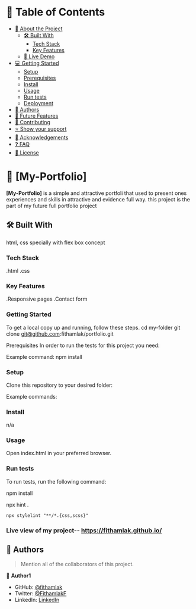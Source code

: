 
# 📗 Table of Contents

- [📖 About the Project](#about-project)
  - [🛠 Built With](#built-with)
    - [Tech Stack](#tech-stack)
    - [Key Features](#key-features)
  - [🚀 Live Demo](#live-demo)
- [💻 Getting Started](#getting-started)
  - [Setup](#setup)
  - [Prerequisites](#prerequisites)
  - [Install](#install)
  - [Usage](#usage)
  - [Run tests](#run-tests)
  - [Deployment](#triangular_flag_on_post-deployment)
- [👥 Authors](#authors)
- [🔭 Future Features](#future-features)
- [🤝 Contributing](#contributing)
- [⭐️ Show your support](#support)
- [🙏 Acknowledgements](#acknowledgements)
- [❓ FAQ](#faq)
- [📝 License](#license)

<!-- PROJECT DESCRIPTION -->

# 📖 [My-Portfolio] 

**[My-Portfolio]** is a simple and attractive portfoli that used to present ones experiences and skills 
in attractive and evidence full way. this project is the part of my future full portfolio project

## 🛠 Built With <a name="built-with"></a>
  html, css specially with flex box concept
### Tech Stack <a name="tech-stack"></a>

.html
.css



### Key Features <a name="key-features"></a>

.Responsive pages
.Contact form


### Getting Started <a name="getting-started"></a>
To get a local copy up and running, follow these steps.
  cd my-folder
  git clone git@github.com:fithamlak/portfolio.git
  
Prerequisites
In order to run the tests for this project you need:

Example command:
 npm install

### Setup

Clone this repository to your desired folder:

Example commands:




### Install

n/a

### Usage

Open index.html in your preferred browser.


### Run tests

To run tests, run the following command:

  npm install

  npx hint .
  
    npx stylelint "**/*.{css,scss}"

### Live view of my project-- https://fithamlak.github.io/


## 👥 Authors <a name="authors"></a>

> Mention all of the collaborators of this project.



👤 **Author1**

- GitHub: [@fithamlak](https://github.com/fithamlak)
- Twitter: [@FithamlakF](https://twitter.com/Fithamlak)
- LinkedIn: [LinkedIn](https://linkedin.com/in/fithamlak-fikrie-942169225)



